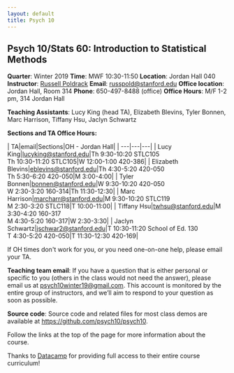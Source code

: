 ```yaml
---
layout: default
title: Psych 10
---
```


## Psych 10/Stats 60: Introduction to Statistical Methods

**Quarter**: Winter 2019
**Time**: MWF 10:30-11:50
**Location**: Jordan Hall 040
**Instructor**: [Russell Poldrack](https://profiles.stanford.edu/russell-poldrack)
**Email**: russpold@stanford.edu
**Office location**: Jordan Hall, Room 314
**Phone**: 650-497-8488 (office)
**Office Hours**: M/F 1-2 pm, 314 Jordan Hall

**Teaching Assistants**: Lucy King (head TA), Elizabeth Blevins, Tyler Bonnen, Marc Harrison,
Tiffany Hsu, Jaclyn Schwartz

**Sections and TA Office Hours:**

| TA|email|Sections|OH - Jordan Hall|
| ---|---|---|
| Lucy King|lucyking@stanford.edu|Th 9:30-10:20 STLC105<br>Th 10:30-11:20 STLC105|W 12:00-1:00 420-386|
| Elizabeth Blevins|eblevins@stanford.edu|Th 4:30-5:20 420-050<br>Th 5:30-6:20 420-050|M 3:00-4:00|
| Tyler Bonnen|bonnen@stanford.edu|W 9:30-10:20 420-050<br>W 2:30-3:20 160-314|Th 11:30-12:30|
| Marc Harrison|marcharr@stanford.edu|M 9:30-10:20 STLC119<br>M 2:30-3:20 STLC118|T 10:00-11:00|
| Tiffany Hsu|twhsu@stanford.edu|M 3:30-4:20 160-317<br>M 4:30-5:20 160-317|W 2:30-3:30|
| Jaclyn Schwartz|jschwar2@stanford.edu|T 10:30-11:20 School of Ed. 130<br>T 4:30-5:20 420-050|T 11:30-12:30 420-169|

If OH times don't work for you, or you need one-on-one help, please email your TA.

**Teaching team email**: If you have a question that is either personal or specific to you (others in the class would not need the answer), please email us at psych10winter19@gmail.com. This account is monitored by the entire group of instructors, and we’ll aim to respond to your question as soon as possible.

**Source code**: Source code and related files for most class demos are available at https://github.com/psych10/psych10.

Follow the links at the top of the page for more information about the course.

Thanks to [Datacamp](https://www.datacamp.com/) for providing full access to their entire course curriculum!
